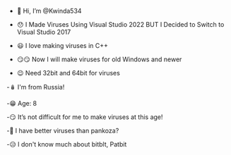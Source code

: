 - 👋 Hi, I’m @Kwinda534

- 😯 I Made Viruses Using Visual Studio 2022 BUT I Decided to Switch to Visual Studio 2017

- 😃 I love making viruses in C++

- 😏😏 Now I will make viruses for old Windows and newer

- 😉 Need 32bit and 64bit for viruses

-🪆 I'm from Russia!

-😁 Age: 8

-😏 It’s not difficult for me to make viruses at this age!

-🤨 I have better viruses than pankoza?

-😥 I don't know much about bitblt, Patbit

